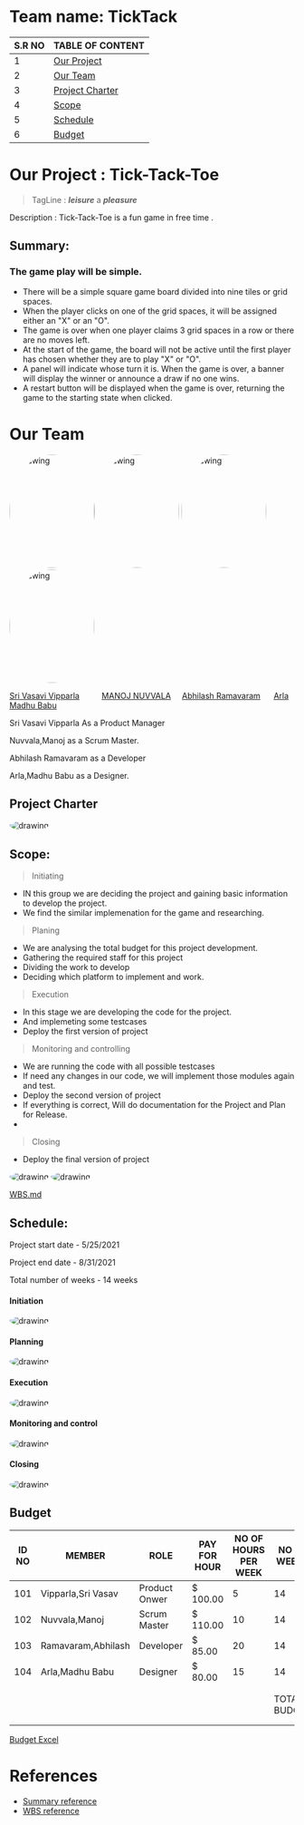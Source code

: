 # Team name: TickTack


| S.R NO | TABLE OF CONTENT |
| - | - |
| 1 | [Our Project](https://github.com/Srivasavi-vipparla/pm-s04-03-project/blob/main/README.md#our-project--tick-tack-toe) |
| 2 | [Our Team](https://github.com/Srivasavi-vipparla/pm-s04-03-project/blob/main/README.md#our-team) |
| 3 | [Project Charter](https://github.com/Srivasavi-vipparla/pm-s04-03-project/blob/main/README.md#project-charter) |
| 4 | [Scope](https://github.com/Srivasavi-vipparla/pm-s04-03-project/blob/main/README.md#scope) |
| 5 | [Schedule](https://github.com/Srivasavi-vipparla/pm-s04-03-project/blob/main/README.md#schedule) |
| 6 | [Budget](https://github.com/Srivasavi-vipparla/pm-s04-03-project/blob/main/README.md#budget) |

# Our Project : Tick-Tack-Toe

> TagLine : ***leisure*** a ***pleasure***

Description : Tick-Tack-Toe is a fun game in free time .

## Summary:

### The game play will be simple.

* There will be a simple square game board divided into nine tiles or grid spaces.
* When the player clicks on one of the grid spaces, it will be assigned either an "X" or an "O".
* The game is over when one player claims 3 grid spaces in a row or there are no moves left.
* At the start of the game, the board will not be active until the first player has chosen whether they are to play "X" or "O".
* A panel will indicate whose turn it is. When the game is over, a banner will display the winner or announce a draw if no one wins.
* A restart button will be displayed when the game is over, returning the game to the starting state when clicked.

# Our Team

<img src="pictures/vasu .png" alt="drawing" width="150" height ="200" style="border-radius:50%" /><img src="pictures/manoj.jpg" alt="drawing" width="150" height ="200" style="border-radius:50%" />               <img src="/pictures/Abhi.png" alt="drawing" width="150"   height ="200"  style="border-radius:50%" />                                              <img src="pictures/profile.jpg" alt="drawing" width="150" height ="200" style="border-radius:50%" />

[Sri Vasavi Vipparla](https://github.com/Srivasavi-vipparla)   &nbsp;&nbsp;&nbsp;&nbsp;&nbsp;&nbsp;&nbsp;&nbsp; [MANOJ NUVVALA](https://github.com/manojnuvvala)   &nbsp;&nbsp;&nbsp;&nbsp;[Abhilash Ramavaram](https://https://github.com/AbhiRam0099/AbhilashRamavaram)  &nbsp;&nbsp;&nbsp;&nbsp;   [Arla Madhu Babu](https://github.com/Madhuarla)

<p>Sri Vasavi Vipparla As a Product Manager</p>
<p>Nuvvala,Manoj as a Scrum Master.</p>
<P>Abhilash Ramavaram as a Developer</p>
<p>Arla,Madhu Babu as a Designer.</p>

## Project Charter
<img src="projectcharter.PNG" alt="drawing"  style="border-radius:50%" />

## Scope:
> Initiating
* IN this group we are deciding the project and gaining basic information to develop the project.
* We find the similar implemenation for the game and researching.

> Planing
* We are analysing the total budget for this project development.
* Gathering the required staff for this project
* Dividing the work to develop
* Deciding which platform to implement and work.

> Execution
* In this stage we are developing the code for the project.
* And implemeting some testcases
* Deploy the first version of project

> Monitoring and controlling
* We are running the code with all possible testcases 
* If need any changes in our code, we will implement those modules again and test.
* Deploy the second version of project
* If everything is correct, Will do documentation for the Project and Plan for Release.
*
> Closing
* Deploy the final version of project

<img src="WBS/WBS1.JPG" alt="drawing" style="border-radius:50%" />


<img src="WBS/WBS2.JPG" alt="drawing" style="border-radius:50%" />

[WBS.md](https://github.com/Srivasavi-vipparla/pm-s04-03-project/edit/main/WBS/wbs.md)




## Schedule:

<p>Project start date - 5/25/2021</p>
<p>Project end   date - 8/31/2021</p>
<p>Total number of weeks - 14 weeks</p>

#### Initiation

<img src="pictures/initiation.PNG" alt="drawing"  style="border-radius:50%" />

#### Planning

<img src="pictures/planning.PNG" alt="drawing"  style="border-radius:50%" />

#### Execution

<img src="pictures/Execution.PNG" alt="drawing"  style="border-radius:50%" />

#### Monitoring and control

<img src="pictures/monitoringandcontrol.PNG" alt="drawing"  style="border-radius:50%" />

#### Closing

<img src="pictures/closing.PNG" alt="drawing"  style="border-radius:50%" />




## Budget


| ID NO | MEMBER | ROLE | PAY FOR HOUR | NO OF HOURS PER WEEK | NO OF WEEKS | CALCULATED PAY |   |
| - | - | - | - | - | - | - | - |
| 101 | Vipparla,Sri Vasav | Product Onwer | $           100.00 | 5 | 14 | $            7,000.00 |   |
| 102 | Nuvvala,Manoj | Scrum Master | $           110.00 | 10 | 14 | $          15,400.00 |   |
| 103 | Ramavaram,Abhilash | Developer | $             85.00 | 20 | 14 | $          23,800.00 |   |
| 104 | Arla,Madhu   Babu | Designer | $             80.00 | 15 | 14 | $          16,800.00 |   |
|   |   |   |   |   |   |   |   |
|   |   |   |   |   |   |   |   |
|   |   |   |   |   | TOTAL BUDGET | $          63,000.00 |   |
|   |   |   |   |   |   |   |   |
|   |   |   |   |   |   |   |   |

[Budget Excel](https://github.com/Srivasavi-vipparla/pm-s04-03-project/blob/main/BUDGET.xlsx)


# References

* [Summary reference](https://learn.unity.com/tutorial/creating-a-tic-tac-toe-game-using-only-ui-components#:~:text=Scope%20of%20the%20Game&text=The%20game%20is%20over%20when,X%22%20or%20%22O%22.)
* [WBS reference](https://online.visual-paradigm.com/diagrams/templates/work-breakdown-structure/work-breakdown-structure-diagram-template/)
